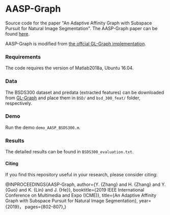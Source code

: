 # AASP-Graph

Source code for the paper "An Adaptive Affinity Graph with Subspace Pursuit for Natural Image Segmentation". The AASP-Graph paper can be found [here](https://ieeexplore.ieee.org/document/8784904).

AASP-Graph is modified from [the offcial GL-Graph implementation](https://github.com/xiaofanglegoc/global-local-affinity-graph).


### Requirements
The code requires the version of Matlab2018a, Ubuntu 16.04.


### Data
The BSDS300 dataset and predata (extracted features) can be downloaded from [GL-Graph](https://github.com/xiaofanglegoc/global-local-affinity-graph) and place them in `BSD/` and `bsd_300_feat/` folder, respectively.


### Demo
Run the demo `demo_AASP_BSDS300.m`.


### Results
The detailed results can be found in `BSDS300_evaluation.txt`.


#### Citing
If you find this repository useful in your research, please consider citing:

@INPROCEEDINGS{AASP-Graph,
  author={Y. {Zhang} and H. {Zhang} and Y. {Guo} and K. {Lin} and J. {He}},
  booktitle={2019 IEEE International Conference on Multimedia and Expo (ICME)}, 
  title={An Adaptive Affinity Graph with Subspace Pursuit for Natural Image Segmentation}, 
  year={2019}，
  pages={802-807},}




